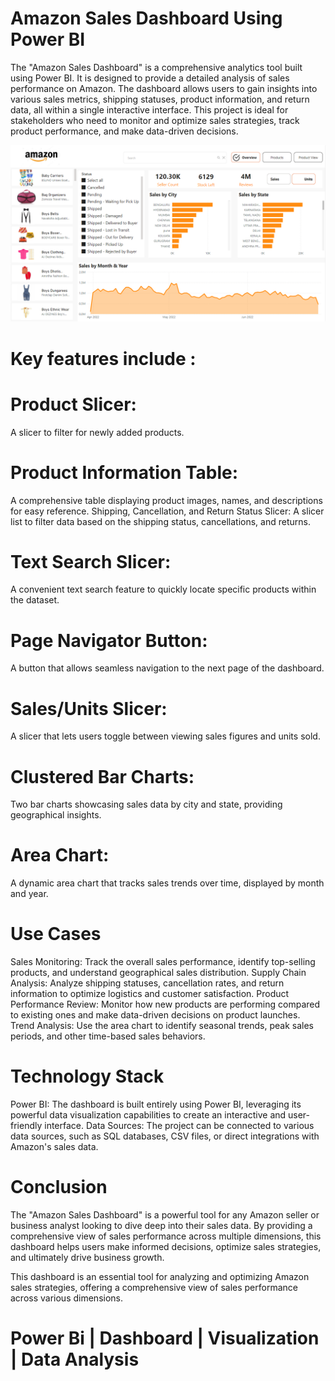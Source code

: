 # Amazon Sales Dashboard Using Power BI

The "Amazon Sales Dashboard" is a comprehensive analytics tool built using Power BI.
It is designed to provide a detailed analysis of sales performance on Amazon. The dashboard allows users to gain insights into various sales metrics, 
shipping statuses, product information, and return data, all within a single interactive interface. 
This project is ideal for stakeholders who need to monitor and optimize sales strategies, track product performance, and make data-driven decisions.

![screenshot](amz.png)

# Key features include :

# Product Slicer:
A slicer to filter for newly added products.
# Product Information Table:
A comprehensive table displaying product images, names, and descriptions for easy reference.
Shipping, Cancellation, and Return Status Slicer: A slicer list to filter data based on the shipping status, cancellations, and returns.
# Text Search Slicer:
A convenient text search feature to quickly locate specific products within the dataset.
# Page Navigator Button:
A button that allows seamless navigation to the next page of the dashboard.
# Sales/Units Slicer:
A slicer that lets users toggle between viewing sales figures and units sold.
# Clustered Bar Charts:
Two bar charts showcasing sales data by city and state, providing geographical insights.
# Area Chart:
A dynamic area chart that tracks sales trends over time, displayed by month and year.

# Use Cases
Sales Monitoring: Track the overall sales performance, identify top-selling products, and understand geographical sales distribution.
Supply Chain Analysis: Analyze shipping statuses, cancellation rates, and return information to optimize logistics and customer satisfaction.
Product Performance Review: Monitor how new products are performing compared to existing ones and make data-driven decisions on product launches.
Trend Analysis: Use the area chart to identify seasonal trends, peak sales periods, and other time-based sales behaviors.

# Technology Stack

Power BI: The dashboard is built entirely using Power BI, leveraging its powerful data visualization capabilities to create an interactive and user-friendly interface.
Data Sources: The project can be connected to various data sources, such as SQL databases, CSV files, or direct integrations with Amazon's sales data.

# Conclusion

The "Amazon Sales Dashboard" is a powerful tool for any Amazon seller or business analyst looking to dive deep into their sales data. 
By providing a comprehensive view of sales performance across multiple dimensions, this dashboard helps users make informed decisions, 
optimize sales strategies, and ultimately drive business growth.

This dashboard is an essential tool for analyzing and optimizing Amazon sales strategies, offering a comprehensive view of sales performance across various dimensions.

# Power Bi | Dashboard  |  Visualization  |  Data Analysis 
